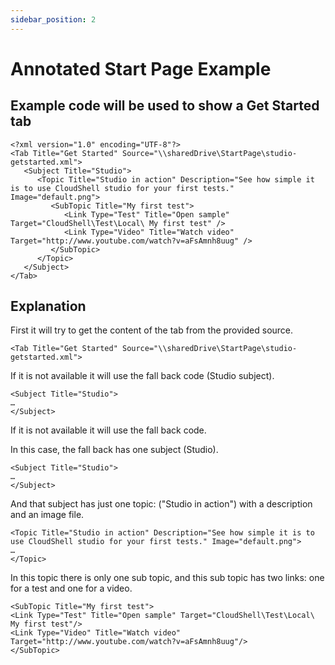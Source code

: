 ```yaml
---
sidebar_position: 2
---
```


# Annotated Start Page Example

## Example code will be used to show a Get Started tab

```markup
<?xml version="1.0" encoding="UTF-8"?>
<Tab Title="Get Started" Source="\\sharedDrive\StartPage\studio-getstarted.xml">
   <Subject Title="Studio">
      <Topic Title="Studio in action" Description="See how simple it is to use CloudShell studio for your first tests." Image="default.png">
         <SubTopic Title="My first test">
            <Link Type="Test" Title="Open sample" Target="CloudShell\Test\Local\ My first test" />
            <Link Type="Video" Title="Watch video" Target="http://www.youtube.com/watch?v=aFsAmnh8uug" />
         </SubTopic>
      </Topic>
   </Subject>
</Tab>
```

## Explanation

First it will try to get the content of the tab from the provided source.

```markup
<Tab Title="Get Started" Source="\\sharedDrive\StartPage\studio-getstarted.xml">
```

If it is not available it will use the fall back code (Studio subject).

```markup
<Subject Title="Studio">
…
</Subject>
```

If it is not available it will use the fall back code.

In this case, the fall back has one subject (Studio).

```markup
<Subject Title="Studio">
…
</Subject>
```

And that subject has just one topic: ("Studio in action") with a description and an image file.

```markup
<Topic Title="Studio in action" Description="See how simple it is to use CloudShell studio for your first tests." Image="default.png">
…
</Topic>
```

In this topic there is only one sub topic, and this sub topic has two links: one for a test and one for a video.

```markup
<SubTopic Title="My first test">
<Link Type="Test" Title="Open sample" Target="CloudShell\Test\Local\ My first test"/>
<Link Type="Video" Title="Watch video" Target="http://www.youtube.com/watch?v=aFsAmnh8uug"/>
</SubTopic>
```

